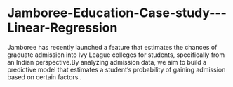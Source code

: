 # Jamboree-Education-Case-study---Linear-Regression
Jamboree has recently launched a feature that estimates the chances of graduate admission into Ivy League colleges for students, specifically from an Indian perspective.By analyzing admission data, we aim to build a predictive model that estimates a student’s probability of gaining admission based on certain factors .
